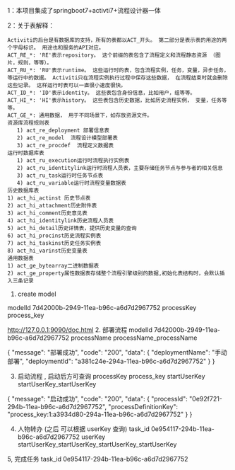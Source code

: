 1：本项目集成了springboot7+activti7+流程设计器一体

2：关于表解释：

    Activiti的后台是有数据库的支持，所有的表都以ACT_开头。 第二部分是表示表的用途的两个字母标识。 用途也和服务的API对应。
    ACT_RE_*: 'RE'表示repository。 这个前缀的表包含了流程定义和流程静态资源 （图片，规则，等等）。
    ACT_RU_*: 'RU'表示runtime。 这些运行时的表，包含流程实例，任务，变量，异步任务，等运行中的数据。 Activiti只在流程实例执行过程中保存这些数据， 在流程结束时就会删除这些记录。 这样运行时表可以一直很小速度很快。
    ACT_ID_*: 'ID'表示identity。 这些表包含身份信息，比如用户，组等等。
    ACT_HI_*: 'HI'表示history。 这些表包含历史数据，比如历史流程实例， 变量，任务等等。
    ACT_GE_*: 通用数据， 用于不同场景下，如存放资源文件。
    资源库流程规则表
       1) act_re_deployment 部署信息表
       2) act_re_model  流程设计模型部署表
       3) act_re_procdef  流程定义数据表
    运行时数据库表
       1) act_ru_execution运行时流程执行实例表
       2) act_ru_identitylink运行时流程人员表，主要存储任务节点与参与者的相关信息
       3) act_ru_task运行时任务节点表
       4) act_ru_variable运行时流程变量数据表
    历史数据库表
    1) act_hi_actinst 历史节点表
    2) act_hi_attachment历史附件表
    3) act_hi_comment历史意见表
    4) act_hi_identitylink历史流程人员表
    5) act_hi_detail历史详情表，提供历史变量的查询
    6) act_hi_procinst历史流程实例表
    7) act_hi_taskinst历史任务实例表
    8) act_hi_varinst历史变量表
    通用数据表
    1) act_ge_bytearray二进制数据表
    2) act_ge_property属性数据表存储整个流程引擎级别的数据,初始化表结构时，会默认插入三条记录


1. create model

modelId 7d42000b-2949-11ea-b96c-a6d7d2967752
processKey process_key


http://127.0.0.1:9090/doc.html
2. 部署流程
modelId 7d42000b-2949-11ea-b96c-a6d7d2967752
processName processName_processName

{
  "message": "部署成功",
  "code": "200",
  "data": {
    "deploymentName": "手动部署",
    "deploymentId": "a381c24e-294a-11ea-b96c-a6d7d2967752"
  }
}

3. 启动流程 , 启动后方可查询
processKey process_key
startUserKey startUserKey_startUserKey

{
  "message": "启动成功",
  "code": "200",
  "data": {
    "processId": "0e92f721-294b-11ea-b96c-a6d7d2967752",
    "processDefinitionKey": "process_key:1:a3934d80-294a-11ea-b96c-a6d7d2967752"
  }
}



4. 人物转办 (之后 可以根据 userKey 查询)
task_id 0e954117-294b-11ea-b96c-a6d7d2967752
userKey startUserKey_startUserKey_startUserKey_startUserKey


5, 完成任务
task_id 0e954117-294b-11ea-b96c-a6d7d2967752



